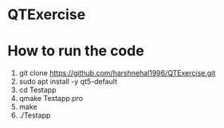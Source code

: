 # QTExercise

# How to run the code
  1) git clone https://github.com/harshnehal1996/QTExercise.git
  2) sudo apt install -y qt5-default
  3) cd Testapp
  4) qmake Testapp.pro
  5) make
  6) ./Testapp
 
